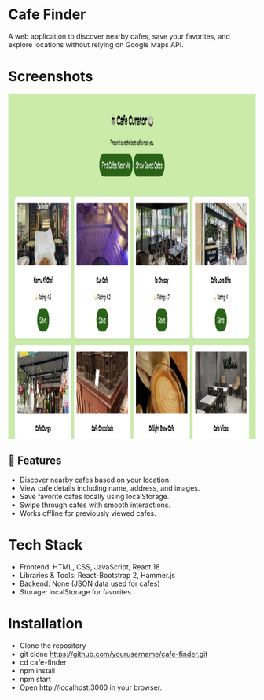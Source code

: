 # Cafe Finder

A web application to discover nearby cafes, save your favorites, and explore locations without relying on Google Maps API.

# Screenshots
<Img src = "./assets/cafe.png" alt = "Cafe text" height="700" width="700" />

## 🚀 Features
- Discover nearby cafes based on your location.
- View cafe details including name, address, and images.
- Save favorite cafes locally using localStorage.
- Swipe through cafes with smooth interactions.
- Works offline for previously viewed cafes.


# Tech Stack
- Frontend: HTML, CSS, JavaScript, React 18
- Libraries & Tools: React-Bootstrap 2, Hammer.js
- Backend: None (JSON data used for cafes)
- Storage: localStorage for favorites

# Installation
- Clone the repository
- git clone https://github.com/yourusername/cafe-finder.git
- cd cafe-finder
- npm install
- npm start
- Open http://localhost:3000 in your browser.